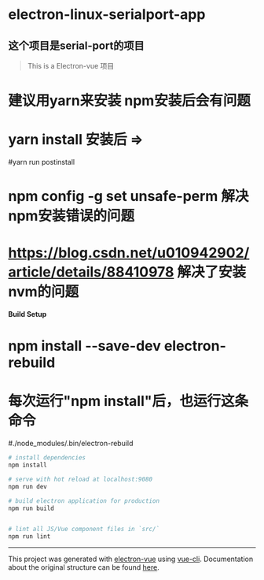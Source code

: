 # electron-linux-serialport-app
## 这个项目是**serial-port**的项目
> This is a Electron-vue 项目
# 建议用yarn来安装 npm安装后会有问题
# yarn install 安装后 =>
#yarn run postinstall 
# npm config -g set unsafe-perm 解决npm安装错误的问题
# https://blog.csdn.net/u010942902/article/details/88410978 解决了安装nvm的问题
#### Build Setup
# npm install --save-dev electron-rebuild

# 每次运行"npm install"后，也运行这条命令
#./node_modules/.bin/electron-rebuild 
``` bash
# install dependencies
npm install

# serve with hot reload at localhost:9080
npm run dev

# build electron application for production
npm run build


# lint all JS/Vue component files in `src/`
npm run lint

```

---

This project was generated with [electron-vue](https://github.com/SimulatedGREG/electron-vue) using [vue-cli](https://github.com/vuejs/vue-cli). Documentation about the original structure can be found [here](https://simulatedgreg.gitbooks.io/electron-vue/content/index.html).
